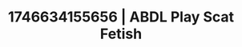 ---
categories:
- Skin worship
- AI-generated
- Sultry laughter
- Candlelit scenes
- ASMR
- Virtual intimacy
- Cosplay
- Creative kink
image: /assets/images/1746634155656.jpg
layout: post
seo:
  description: Featured content with high-quality ABDL Play, Scat Fetish. HD images
    available.
  keywords: ABDL Play, Scat Fetish
  og_image: /assets/images/1746634155656.jpg
  schema_type: VisualArtwork
tags:
- ABDL Play
- '#1746634155656'
- Scat Fetish
title: 1746634155656 | ABDL Play Scat Fetish
---